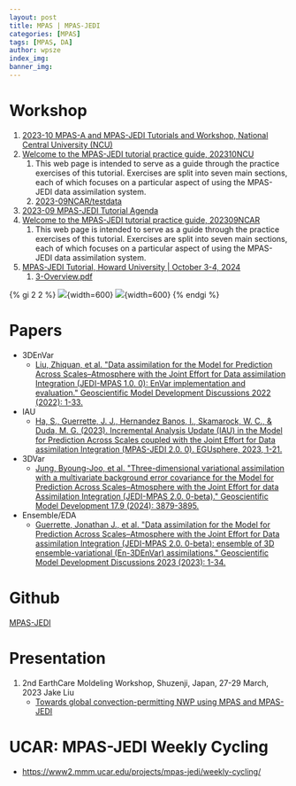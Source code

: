 ```yaml
---
layout: post
title: MPAS | MPAS-JEDI 
categories: [MPAS]
tags: [MPAS, DA]
author: wpsze
index_img: 
banner_img: 
---
```


# Workshop

1. [2023-10 MPAS-A and MPAS-JEDI Tutorials and Workshop, National Central University (NCU)](http://www.gpsarc.ncu.edu.tw/MPAS2023/download.html)
2. [Welcome to the MPAS-JEDI tutorial practice guide, 202310NCU](https://www2.mmm.ucar.edu/projects/mpas-jedi/tutorial/202310NCU/)
   1. This web page is intended to serve as a guide through the practice exercises of this tutorial. Exercises are split into seven main sections, each of which focuses on a particular aspect of using the MPAS-JEDI data assimilation system.
   2. [2023-09NCAR/testdata](https://www2.mmm.ucar.edu/projects/mpas-jedi/tutorial/202309NCAR/testdata/)
3. [2023-09 MPAS-JEDI Tutorial Agenda](https://www2.mmm.ucar.edu/projects/mpas-jedi/tutorial/202309NCAR/agenda.html)
4. [Welcome to the MPAS-JEDI tutorial practice guide, 202309NCAR](https://www2.mmm.ucar.edu/projects/mpas-jedi/tutorial/202309NCAR/)
   1. This web page is intended to serve as a guide through the practice exercises of this tutorial. Exercises are split into seven main sections, each of which focuses on a particular aspect of using the MPAS-JEDI data assimilation system.
5. [MPAS-JEDI Tutorial, Howard University | October 3-4, 2024](https://www2.mmm.ucar.edu/projects/mpas-jedi/tutorial/202410HOWARD/lectures/)
   1. [3-Overview.pdf](https://www2.mmm.ucar.edu/projects/mpas-jedi/tutorial/202410HOWARD/lectures/3-Overview.pdf)

{% gi 2 2 %}
![](https://i.imgur.com/6oGdLJk.png){width=600}
![](https://i.imgur.com/UA7n4qz.png){width=600}
{% endgi %}

# Papers

- 3DEnVar
  - [Liu, Zhiquan, et al. "Data assimilation for the Model for Prediction Across Scales–Atmosphere with the Joint Effort for Data assimilation Integration (JEDI-MPAS 1.0. 0): EnVar implementation and evaluation." Geoscientific Model Development Discussions 2022 (2022): 1-33.](https://gmd.copernicus.org/preprints/gmd-2022-133/gmd-2022-133.pdf)
- IAU
  - [Ha, S., Guerrette, J. J., Hernandez Banos, I., Skamarock, W. C., & Duda, M. G. (2023). Incremental Analysis Update (IAU) in the Model for Prediction Across Scales coupled with the Joint Effort for Data assimilation Integration (MPAS-JEDI 2.0. 0). EGUsphere, 2023, 1-21.](https://egusphere.copernicus.org/preprints/2023/egusphere-2023-2299/egusphere-2023-2299.pdf)
- 3DVar
  - [Jung, Byoung-Joo, et al. "Three-dimensional variational assimilation with a multivariate background error covariance for the Model for Prediction Across Scales–Atmosphere with the Joint Effort for data Assimilation Integration (JEDI-MPAS 2.0. 0-beta)." Geoscientific Model Development 17.9 (2024): 3879-3895.](https://gmd.copernicus.org/articles/17/3879/2024/gmd-17-3879-2024.html)
- Ensemble/EDA
  - [Guerrette, Jonathan J., et al. "Data assimilation for the Model for Prediction Across Scales–Atmosphere with the Joint Effort for Data assimilation Integration (JEDI-MPAS 2.0. 0-beta): ensemble of 3D ensemble-variational (En-3DEnVar) assimilations." Geoscientific Model Development Discussions 2023 (2023): 1-34.](https://gmd.copernicus.org/preprints/gmd-2023-54/gmd-2023-54.pdf)


# Github

[MPAS-JEDI](https://github.com/JCSDA/mpas-jedi)

# Presentation
1. 2nd EarthCare Moldeling Workshop, Shuzenji, Japan, 27-29 March, 2023 Jake Liu 
   - [Towards global convection-permitting NWP using MPAS and MPAS-JEDI](https://www.eorc.jaxa.jp/EARTHCARE/event/Modeling_ws2023/material1/March28/11_EarthCare2023_JakeLiu%20zhiquan%20liu.pdf)


# UCAR: MPAS-JEDI Weekly Cycling

- <https://www2.mmm.ucar.edu/projects/mpas-jedi/weekly-cycling/>
